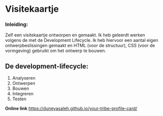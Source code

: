 # Visitekaartje

### Inleiding:
Zelf een visitekaartje ontworpen en gemaakt. Ik heb geleerdt werken volgens de met de Development Lifecycle. Ik heb hiervoor een aantal eigen ontwerpbeslissingen gemaakt en HTML (voor de structuur), CSS (voor de vormgeving) gebruikt om het ontwerp te bouwen.

## **De development-lifecycle:**
1. Analyseren
2. Ontwerpen
3. Bouwen
4. Integreren
5. Testen

**Online link**
https://duneyasaleh.github.io/your-tribe-profile-card/
